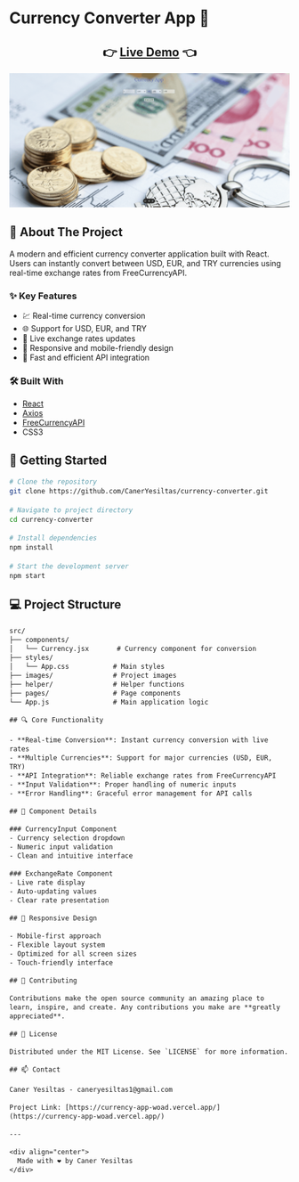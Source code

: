 # Currency Converter App 💱

<div align="center">
  <h2>
    👉 <a href="https://currency-app-woad.vercel.app/">Live Demo</a> 👈
  </h2>
</div>

<div align="center">
   <img src="assets/demo.gif.gif" alt="Currency Converter Demo" width="800"/>
</div>

## 📌 About The Project

A modern and efficient currency converter application built with React. Users can instantly convert between USD, EUR, and TRY currencies using real-time exchange rates from FreeCurrencyAPI.

### ✨ Key Features

- 💹 Real-time currency conversion
- 🌐 Support for USD, EUR, and TRY
- 🔄 Live exchange rates updates
- 📱 Responsive and mobile-friendly design
- 🚀 Fast and efficient API integration

### 🛠️ Built With

- [React](https://reactjs.org/)
- [Axios](https://axios-http.com/)
- [FreeCurrencyAPI](https://freecurrencyapi.com/)
- CSS3

## 🚀 Getting Started

```bash
# Clone the repository
git clone https://github.com/CanerYesiltas/currency-converter.git

# Navigate to project directory
cd currency-converter

# Install dependencies
npm install

# Start the development server
npm start
```

## 💻 Project Structure

```
src/
├── components/
│   └── Currency.jsx       # Currency component for conversion
├── styles/
│   └── App.css           # Main styles
├── images/               # Project images
├── helper/               # Helper functions
├── pages/                # Page components
└── App.js                # Main application logic

## 🔍 Core Functionality

- **Real-time Conversion**: Instant currency conversion with live rates
- **Multiple Currencies**: Support for major currencies (USD, EUR, TRY)
- **API Integration**: Reliable exchange rates from FreeCurrencyAPI
- **Input Validation**: Proper handling of numeric inputs
- **Error Handling**: Graceful error management for API calls

## 🎯 Component Details

### CurrencyInput Component
- Currency selection dropdown
- Numeric input validation
- Clean and intuitive interface

### ExchangeRate Component
- Live rate display
- Auto-updating values
- Clear rate presentation

## 📱 Responsive Design

- Mobile-first approach
- Flexible layout system
- Optimized for all screen sizes
- Touch-friendly interface

## 🤝 Contributing

Contributions make the open source community an amazing place to learn, inspire, and create. Any contributions you make are **greatly appreciated**.

## 📄 License

Distributed under the MIT License. See `LICENSE` for more information.

## 📫 Contact

Caner Yesiltas - caneryesiltas1@gmail.com

Project Link: [https://currency-app-woad.vercel.app/](https://currency-app-woad.vercel.app/)

---

<div align="center">
  Made with ❤️ by Caner Yesiltas
</div>
